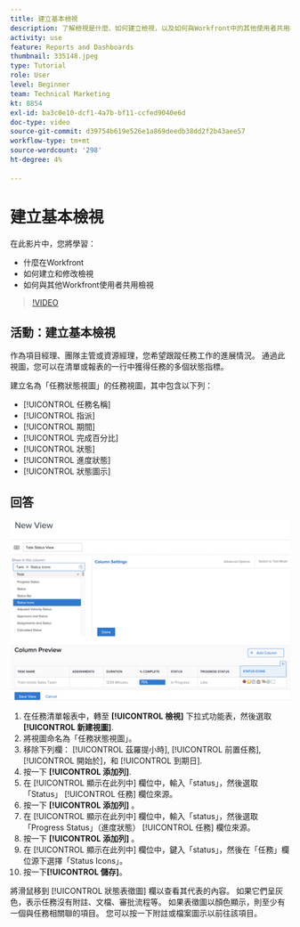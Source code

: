 ```yaml
---
title: 建立基本檢視
description: 了解檢視是什麼、如何建立檢視，以及如何與Workfront中的其他使用者共用檢視。
activity: use
feature: Reports and Dashboards
thumbnail: 335148.jpeg
type: Tutorial
role: User
level: Beginner
team: Technical Marketing
kt: 8854
exl-id: ba3c0e10-dcf1-4a7b-bf11-ccfed9040e6d
doc-type: video
source-git-commit: d39754b619e526e1a869deedb38dd2f2b43aee57
workflow-type: tm+mt
source-wordcount: '298'
ht-degree: 4%

---
```


# 建立基本檢視

在此影片中，您將學習：

* 什麼在Workfront
* 如何建立和修改檢視
* 如何與其他Workfront使用者共用檢視

>[!VIDEO](https://video.tv.adobe.com/v/335148/?quality=12)

## 活動：建立基本檢視

作為項目經理、團隊主管或資源經理，您希望跟蹤任務工作的進展情況。 通過此視圖，您可以在清單或報表的一行中獲得任務的多個狀態指標。

建立名為「任務狀態視圖」的任務視圖，其中包含以下列：

* [!UICONTROL 任務名稱]
* [!UICONTROL 指派]
* [!UICONTROL 期間]
* [!UICONTROL 完成百分比]
* [!UICONTROL 狀態]
* [!UICONTROL 進度狀態]
* [!UICONTROL 狀態圖示]

## 回答

![建立新視圖的螢幕影像](assets/view-exercise.png)

1. 在任務清單報表中，轉至 **[!UICONTROL 檢視]** 下拉式功能表，然後選取 **[!UICONTROL 新建視圖]**.
1. 將視圖命名為「任務狀態視圖」。
1. 移除下列欄： [!UICONTROL 茲羅提小時], [!UICONTROL 前置任務], [!UICONTROL 開始於]，和 [!UICONTROL 到期日].
1. 按一下 **[!UICONTROL 添加列]**.
1. 在 [!UICONTROL 顯示在此列中] 欄位中，輸入「status」，然後選取「Status」 [!UICONTROL 任務] 欄位來源。
1. 按一下 **[!UICONTROL 添加列]** 。
1. 在 [!UICONTROL 顯示在此列中] 欄位中，輸入「status」，然後選取「Progress Status」（進度狀態） [!UICONTROL 任務] 欄位來源。
1. 按一下 **[!UICONTROL 添加列]** 。
1. 在 [!UICONTROL 顯示在此列中] 欄位中，鍵入「status」，然後在「任務」欄位源下選擇「Status Icons」。
1. 按一下&#x200B;**[!UICONTROL 儲存]**。

將滑鼠移到 [!UICONTROL 狀態表徵圖] 欄以查看其代表的內容。 如果它們呈灰色，表示任務沒有附註、文檔、審批流程等。 如果表徵圖以顏色顯示，則至少有一個與任務相關聯的項目。 您可以按一下附註或檔案圖示以前往該項目。
